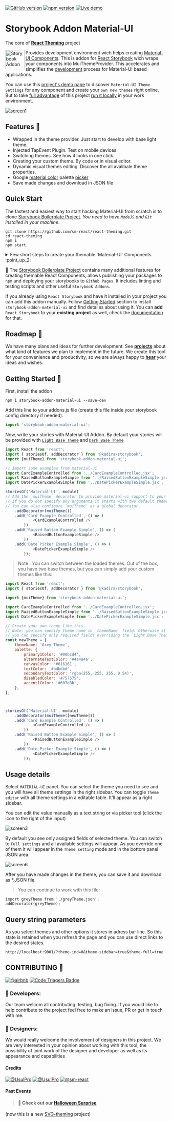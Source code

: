 [![GitHub version](https://badge.fury.io/gh/sm-react%2Fstorybook-addon-material-ui.svg)](https://badge.fury.io/gh/sm-react%2Fstorybook-addon-material-ui)
[![npm version](https://badge.fury.io/js/storybook-addon-material-ui.svg)](https://badge.fury.io/js/storybook-addon-material-ui)
[![Live demo](https://img.shields.io/badge/Live%20Demo-%20Storybook-brightgreen.svg)](https://sm-react.github.io/react-theming/?theme-ind=0&theme-sidebar=false&theme-full=false&selectedKind=Material-UI&selectedStory=Components&full=0&down=1&left=1&panelRight=0&downPanel=sm%2Fstorybook-addon-material-ui%2Fmaterial-panel)

#  Storybook Addon Material-UI 
The core of [**React Theming**](https://github.com/sm-react/react-theming) project

[<img src="docs/logos/Storybook.png" align="left" class="logo" height="60" title="Storybook Addon" alt="Storybook Addon" />](https://getstorybook.io/docs/react-storybook/addons/addon-gallery) 
Provides development environment wich helps creating [Material-UI Components](http://www.material-ui.com/). This is addon for [React Storybook](https://github.com/kadirahq/react-storybook) wich wraps your components into MuiThemeProvider. This accelerates and simplifies the [development](#getting-started) process for Material-UI based applications.

You can use this [project's demo page](https://sm-react.github.io/react-theming/?theme-ind=0&theme-sidebar=true&theme-full=true&knob-Title=Welcome%20to%20React-Theming&knob-Subtitle=Storybook%20Boilerplate%20Project&selectedKind=Material-UI&selectedStory=Components&full=0&down=1&left=1&panelRight=0&downPanel=sm%2Fstorybook-addon-material-ui%2Fmaterial-panel) to discover `Material-UI Theme Settings` for any component and  create your `own new themes` right online. But to take [full advantage](#features) of this project [run it locally](#quick-start) in your work environment.

[![screen1](docs/WatchMe.gif)](https://raw.githubusercontent.com/sm-react/storybook-addon-material-ui/master/docs/WatchMe.gif)

## Features :dizzy:

- Wrapped in the theme provider. Just start to develop with base light theme.
- Injected TapEvent Plugin. Test on mobile devices.
- Switching themes. See how it looks in one click.
- Creating your custom theme. By code or in visual editor.
- Dynamic visual themes editing. Discover the all avalibale theme properties.
- Google [material color](https://material.google.com/style/color.html#color-color-palette) palette [picker](https://github.com/sm-react/react-material-color-picker)
- Save made changes and download in JSON file


## Quick Start

The fastest and easiest way to start hacking Material-UI from scratch is to clone [Storybook Boilerplate Project](https://github.com/sm-react/react-theming#storybook-boilerplate-project). *You need to have `NodeJS` and `Git` installed in your machine*.

```shell
git clone https://github.com/sm-react/react-theming.git
cd react-theming
npm i
npm start
```

<details>
  <summary>
    Few short steps to create your themable `Material-UI` Components :point_up_2:
  </summary>

Open [http://localhost:9001/](http://localhost:9001/) in your browser.

Press `Ctrl-Shft-F` to exit from `Full screen` mode.

Select `Material-UI` at the left panel. You'll see two stories with Material-UI Components: `Components` and `Card`.

Select `Material-UI` at the bottom panel. You can **switch themes** from drop-down menu. Out of the box you have tree themes: `Light Theme` _(Material-UI default)_, `Dark Theme` _(Material-UI)_, `Grey Theme` _(React Theming Complimentary :gift:)_, 

Open you project folder. Find [`src/MaterialUI/`](https://github.com/sm-react/react-theming/tree/master/src/MaterialUI) directory. You'll find `JSX` files with Material-UI based React Components. You can use them as a starting point to **create your own components**.

In oder to see your components in storybook add them to `src/MaterialUI/index.story.jsx`. You can do it [this way](https://github.com/sm-react/react-theming/blob/master/src/MaterialUI/index.story.jsx#L30-L32). You can read more about writing stories in their [documentation](https://getstorybook.io/docs/react-storybook/basics/writing-stories).

Your **themes files** are located in the [`src/.themes`](https://github.com/sm-react/react-theming/tree/master/src/.themes) folder as a JSON files. Please note that all JSON files from this folder are [imported automatically](https://github.com/sm-react/react-theming/blob/master/src/MaterialUI/index.story.jsx#L10-L14). So you can change them or add the new ones and you'll see this themes in your Storybook.

You can edit the theme settings in `Theme.json` files manually, but the **power** of this project is that you can _do it in your browser and see all changes immediately_ on your Material-UI Components. See **[Usage details](#usage-details)** to learn about working with themes.

</details>

:triangular_flag_on_post: The [Storybook Boilerplate Project](https://github.com/sm-react/react-theming#storybook-boilerplate-project) contains many additional features for creating themable React Components, allows publishing your packages to `npm` and deploying your storybooks to `Github Pages`. It includes linting and testing scripts and other useful `Storybook Addons`.

If you already using `React Storybook` and have it installed in your project you can add this addon manually. Follow [Getting Started](#getting-started) section to install `storybook-addon-material-ui` and find detailes about using it. You can **add** `React Storybook` to your **existing project** as well, check the [documentation](https://getstorybook.io/docs/react-storybook/basics/quick-start-guide) for that.

## Roadmap :mountain_cableway:

We have many plans and ideas for further development. See [**projects**](https://github.com/sm-react/storybook-addon-material-ui/projects/1) about what kind of features we plan to implement in the future. We create this tool for your convenience and productivity, so we are always happy to [**hear**](https://github.com/sm-react/storybook-addon-material-ui/issues/new) your ideas and wishes.

## Getting Started :bookmark_tabs:

First, install the addon

```shell
npm i storybook-addon-material-ui --save-dev
```

Add this line to your addons.js file (create this file inside your storybook config directory if needed).

```js
import 'storybook-addon-material-ui';
```

Now, write your stories with Material-UI Addon. By default your stories will be provided with [`Light Base Theme`](https://github.com/callemall/material-ui/blob/master/src/styles/baseThemes/lightBaseTheme.js) and [`Dark Base Theme`](https://github.com/callemall/material-ui/blob/master/src/styles/baseThemes/darkBaseTheme.js)

```js
import React from 'react';
import { storiesOf, addDecorator } from '@kadira/storybook';
import {muiTheme} from 'storybook-addon-material-ui';

// Import some examples from material-ui
import CardExampleControlled from '../CardExampleControlled.jsx';
import RaisedButtonExampleSimple from '../RaisedButtonExampleSimple.jsx';
import DatePickerExampleSimple from '../DatePickerExampleSimple.jsx';

storiesOf('Material-UI', module)
// Add the `muiTheme` decorator to provide material-ui support to your stories.
// If you do not specify any arguments it starts with two default themes
// You can also configure `muiTheme` as a global decorator.
    .addDecorator(muiTheme())
    .add('Card Example Controlled', () => (
            <CardExampleControlled />
        ))
    .add('Raised Button Example Simple', () => (
            <RaisedButtonExampleSimple />
        ))
    .add('Date Picker Example Simple', () => (
            <DatePickerExampleSimple />
        ));
```
> Note : You can switch between the loaded themes. Out of the box, you have two base themes, but you can simply add your custom themes like this:

```js
import React from 'react';
import { storiesOf, addDecorator } from '@kadira/storybook';

import {muiTheme} from 'storybook-addon-material-ui';

import CardExampleControlled from '../CardExampleControlled.jsx';
import RaisedButtonExampleSimple from '../RaisedButtonExampleSimple.jsx';
import DatePickerExampleSimple from '../DatePickerExampleSimple.jsx';

// Create your own theme like this. 
// Note: you can specify theme name in `themeName` field. Otherwise it will be displayed by the number.
// you can specify only required fields overriding the `Light Base Theme`
const newTheme = {
    themeName: 'Grey Theme',
    palette: {
        primary1Color: '#00bcd4',
        alternateTextColor: '#4a4a4a',
        canvasColor: '#616161',
        textColor: '#bdbdbd',
        secondaryTextColor: 'rgba(255, 255, 255, 0.54)',
        disabledColor: '#757575',
        accent1Color: '#607d8b',
    },
};



storiesOf('Material-UI', module)
    .addDecorator(muiTheme([newTheme]))
    .add('Card Example Controlled', () => (
            <CardExampleControlled />
        ))
    .add('Raised Button Example Simple', () => (
            <RaisedButtonExampleSimple />
        ))
    .add('Date Picker Example Simple', () => (
            <DatePickerExampleSimple />
        ));


```

## Usage details

Select `MATERIAL-UI` panel. You can select the theme you need to see and you will have all theme settings in the right sidebar. You can toggle `Theme editor` with all theme settings in a editable table. It'll appear as a right sidebar.

You can edit the value manually as a text string or via picker tool (click the icon to the right of the input)

![screen3](docs/screen3.png)

By default you see only assigned fields of selected theme. You can switch to `Full settings` and all available settings will appear. As you override one of them it will appear in the `Theme setting` mode and in the bottom panel JSON area.

![screen6](docs/screen6.png)

After you have made changes in the theme, you can save it and download as *.JSON file.

>You can continue to work with this file:
```
import greyTheme from './greyTheme.json';
addDecorator(greyTheme);
```

## Query string parameters

As you select themes and other options it stores in adress bar line. So this state is retained when you refresh the page and you can use direct links to the desired states.

```
http://localhost:9001/?theme-ind=0&theme-sidebar=true&theme-full=true
```

## CONTRIBUTING :raising_hand:
[![@airbnb](https://img.shields.io/badge/code%20style-Airbnb-brightgreen.svg)](./.eslintrc)
[![Code Triagers Badge](https://www.codetriage.com/sm-react/storybook-addon-material-ui/badges/users.svg)](https://www.codetriage.com/sm-react/storybook-addon-material-ui)
### :wrench: Developers: 
Our team welcom all contributing, testing, bug fixing. If you would like
to help contribute to the project feel free to make an issue, PR or get in touch with me.

### :ribbon: Designers:
We would really welcome the involvement of designers in this project. We are very interested in your opinion about working with this tool, the possibility of joint work of the designer and developer as well as its appearance and capabilities

#### Credits
[![@UsulPro](./twitter_button.png)](https://twitter.com/usulpro)
[![@UsulPro](https://img.shields.io/badge/github-UsulPro-blue.svg)](https://github.com/UsulPro)
[![@sm-react](https://img.shields.io/badge/github-smARTLight-red.svg)](https://github.com/sm-react)

#### Past Events

>#### :jack_o_lantern: Check out our [Halloween Surprise](https://usulpro.github.io/SVG-theming/)

(now this is a new [SVG-theming](https://github.com/UsulPro/SVG-theming) project)
